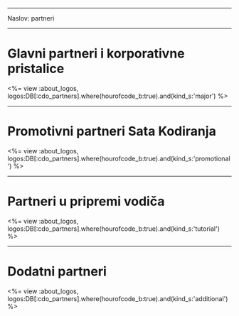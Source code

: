 * * *

Naslov: partneri

* * *

# Glavni partneri i korporativne pristalice

<%= view :about_logos, logos:DB[:cdo_partners].where(hourofcode_b:true).and(kind_s:'major') %>

* * *

# Promotivni partneri Sata Kodiranja

<%= view :about_logos, logos:DB[:cdo_partners].where(hourofcode_b:true).and(kind_s:'promotional') %>

* * *

# Partneri u pripremi vodiča

<%= view :about_logos, logos:DB[:cdo_partners].where(hourofcode_b:true).and(kind_s:'tutorial') %>

* * *

# Dodatni partneri

<%= view :about_logos, logos:DB[:cdo_partners].where(hourofcode_b:true).and(kind_s:'additional') %>